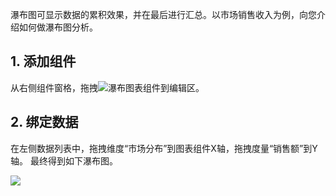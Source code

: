 瀑布图可显示数据的累积效果，并在最后进行汇总。以市场销售收入为例，向您介绍如何做瀑布图分析。

## 1. 添加组件
从右侧组件窗格，拖拽<img src="https://main.qcloudimg.com/raw/b0a8c5b9495ecf3e78bad21f96a0468d.png">瀑布图表组件到编辑区。

## 2. 绑定数据
在左侧数据列表中，拖拽维度“市场分布”到图表组件X轴，拖拽度量“销售额”到Y轴。
最终得到如下瀑布图。

![](https://main.qcloudimg.com/raw/510e5e84137b0e82e07fd5ab36b26fc8.png)